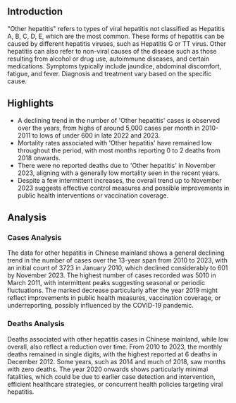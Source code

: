 ## Introduction

"Other hepatitis" refers to types of viral hepatitis not classified as Hepatitis A, B, C, D, E, which are the most common. These forms of hepatitis can be caused by different hepatitis viruses, such as Hepatitis G or TT virus. Other hepatitis can also refer to non-viral causes of the disease such as those resulting from alcohol or drug use, autoimmune diseases, and certain medications. Symptoms typically include jaundice, abdominal discomfort, fatigue, and fever. Diagnosis and treatment vary based on the specific cause.
## Highlights

- A declining trend in the number of 'Other hepatitis' cases is observed over the years, from highs of around 5,000 cases per month in 2010-2011 to lows of under 600 in late 2022 and 2023. <br/>
- Mortality rates associated with 'Other hepatitis' have remained low throughout the period, with most months reporting 0 to 2 deaths from 2018 onwards. <br/>
- There were no reported deaths due to 'Other hepatitis' in November 2023, aligning with a generally low mortality seen in the recent years. <br/>
- Despite a few intermittent increases, the overall trend up to November 2023 suggests effective control measures and possible improvements in public health interventions or vaccination coverage. <br/>
## Analysis

### Cases Analysis
The data for other hepatitis in Chinese mainland shows a general declining trend in the number of cases over the 13-year span from 2010 to 2023, with an initial count of 3723 in January 2010, which declined considerably to 601 by November 2023. The highest number of cases recorded was 5010 in March 2011, with intermittent peaks suggesting seasonal or periodic fluctuations. The marked decrease particularly after the year 2019 might reflect improvements in public health measures, vaccination coverage, or underreporting, possibly influenced by the COVID-19 pandemic.

### Deaths Analysis
Deaths associated with other hepatitis cases in Chinese mainland, while low overall, also reflect a reduction over time. From 2010 to 2023, the monthly deaths remained in single digits, with the highest reported at 6 deaths in December 2012. Some years, such as 2014 and much of 2018, saw months with zero deaths. The year 2020 onwards shows particularly minimal fatalities, which could be due to earlier case detection and intervention, efficient healthcare strategies, or concurrent health policies targeting viral hepatitis.
